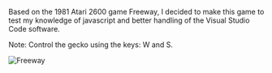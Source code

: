 Based on the 1981 Atari 2600 game Freeway, I decided to make this game to test my knowledge of javascript and better handling of the Visual Studio Code software.

Note: Control the gecko using the keys: W and S.

![Freeway](https://user-images.githubusercontent.com/124014660/218621256-efba3e2d-a3a1-4fbf-9af5-751ea1ec93d6.gif)



